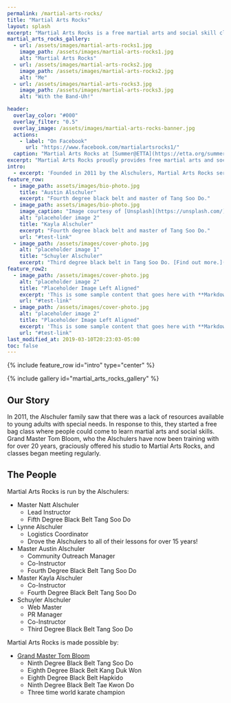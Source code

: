 ```yaml
---
permalink: /martial-arts-rocks/
title: "Martial Arts Rocks"
layout: splash
excerpt: "Martial Arts Rocks is a free martial arts and social skill class for teens and young adults with special needs."
martial_arts_rocks_gallery:
  - url: /assets/images/martial-arts-rocks1.jpg
    image_path: /assets/images/martial-arts-rocks1.jpg
    alt: "Martial Arts Rocks"
  - url: /assets/images/martial-arts-rocks2.jpg
    image_path: /assets/images/martial-arts-rocks2.jpg
    alt: "Me"
  - url: /assets/images/martial-arts-rocks3.jpg
    image_path: /assets/images/martial-arts-rocks3.jpg
    alt: "With the Band-Uh!"

header:
  overlay_color: "#000"
  overlay_filter: "0.5"
  overlay_image: /assets/images/martial-arts-rocks-banner.jpg
  actions:
    - label: "On Facebook"
      url: "https://www.facebook.com/martialartsrocks1/"
  caption: "Martial Arts Rocks at [Summer@ETTA](https://etta.org/summer-at-etta/)"
excerpt: "Martial Arts Rocks proudly provides free martial arts and social skills classes for young adults with autism and other special needs."
intro: 
  - excerpt: 'Founded in 2011 by the Alschulers, Martial Arts Rocks serves the special needs community through action and advocacy.'
feature_row:
  - image_path: assets/images/bio-photo.jpg
    title: "Austin Alschuler"
    excerpt: "Fourth degree black belt and master of Tang Soo Do."
  - image_path: assets/images/bio-photo.jpg
    image_caption: "Image courtesy of [Unsplash](https://unsplash.com/)"
    alt: "placeholder image 2"
    title: "Kayla Alschuler"
    excerpt: "Fourth degree black belt and master of Tang Soo Do."
    url: "#test-link"
  - image_path: /assets/images/cover-photo.jpg
    alt: "placeholder image 1"
    title: "Schuyler Alschuler"
    excerpt: "Third degree black belt in Tang Soo Do. [Find out more.](/about/)"
feature_row2:
  - image_path: /assets/images/cover-photo.jpg
    alt: "placeholder image 2"
    title: "Placeholder Image Left Aligned"
    excerpt: 'This is some sample content that goes here with **Markdown** formatting. Left aligned with `type="left"`'
    url: "#test-link"
  - image_path: /assets/images/cover-photo.jpg
    alt: "placeholder image 2"
    title: "Placeholder Image Left Aligned"
    excerpt: 'This is some sample content that goes here with **Markdown** formatting. Left aligned with `type="left"`'
    url: "#test-link"
last_modified_at: 2019-03-10T20:23:03-05:00
toc: false
---
```


{% include feature_row id="intro" type="center" %}

{% include gallery id="martial_arts_rocks_gallery" %}

## Our Story
In 2011, the Alschuler family saw that there was a lack of resources available to young adults with special needs. In response to this, they started a free bag class where people could come to learn martial arts and social skills. Grand Master Tom Bloom, who the Alschulers have now been training with for over 20 years, graciously offered his studio to Martial Arts Rocks, and classes began meeting regularly.

## The People
Martial Arts Rocks is run by the Alschulers:

* Master Natt Alschuler
  - Lead Instructor 
  - Fifth Degree Black Belt Tang Soo Do
* Lynne Alschuler
  - Logistics Coordinator
  - Drove the Alschulers to all of their lessons for over 15 years!
* Master Austin Alschuler
  - Community Outreach Manager
  - Co-Instructor
  - Fourth Degree Black Belt Tang Soo Do
* Master Kayla Alschuler
  - Co-Instructor
  - Fourth Degree Black Belt Tang Soo Do
* Schuyler Alschuler
  - Web Master
  - PR Manager
  - Co-Instructor
  - Third Degree Black Belt Tang Soo Do

Martial Arts Rocks is made possible by:
* [Grand Master Tom Bloom](http://www.tombloommartialarts.com/gm-tom-bloom.html)
  - Ninth Degree Black Belt Tang Soo Do
  - Eighth Degree Black Belt Kang Duk Won
  - Eighth Degree Black Belt Hapkido
  - Ninth Degree Black Belt Tae Kwon Do
  - Three time world karate champion


<!---
{% include feature_row %}

{% include feature_row id="feature_row2" %}
--->